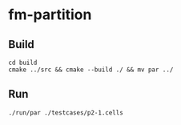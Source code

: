 # fm-partition


## Build
```
cd build 
cmake ../src && cmake --build ./ && mv par ../
```

## Run
```
./run/par ./testcases/p2-1.cells
```